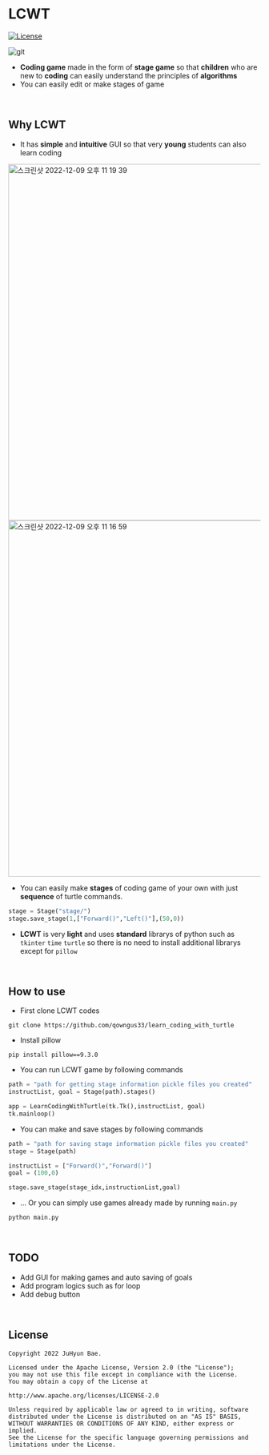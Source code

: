 # LCWT

[![License](https://img.shields.io/badge/License-Apache%202.0-blue.svg)](https://opensource.org/licenses/Apache-2.0)

![git](https://user-images.githubusercontent.com/83813866/204014817-952b68d1-ed88-414f-9445-a50fafd283b7.png)


 * **Coding game** made in the form of **stage game** so that **children** who are new to **coding** can easily understand the principles of **algorithms**
 * You can easily edit or make stages of game

<br>

## Why LCWT

* It has **simple** and **intuitive** GUI so that very **young** students can also learn coding

<img width="712" alt="스크린샷 2022-12-09 오후 11 19 39" src="https://user-images.githubusercontent.com/83813866/206722596-cccdf4f5-341d-4b5c-8f25-c340c3096274.png">
<img width="712" alt="스크린샷 2022-12-09 오후 11 16 59" src="https://user-images.githubusercontent.com/83813866/206722141-a3310635-1ed4-431d-8878-2980fc1aa213.png">

* You can easily make **stages** of coding game of your own with just **sequence** of turtle commands.
```python
stage = Stage("stage/")
stage.save_stage(1,["Forward()","Left()"],(50,0))
```

* **LCWT** is very **light** and uses **standard** librarys of python such as `tkinter` `time` `turtle` so there is no need to install additional librarys except for `pillow`

<br>

## How to use

* First clone LCWT codes
```git
git clone https://github.com/qowngus33/learn_coding_with_turtle
```

* Install pillow
```
pip install pillow==9.3.0
```

* You can run LCWT game by following commands
```python
path = "path for getting stage information pickle files you created"
instructList, goal = Stage(path).stages()

app = LearnCodingWithTurtle(tk.Tk(),instructList, goal)
tk.mainloop()
```
* You can make and save stages by following commands
```python
path = "path for saving stage information pickle files you created"
stage = Stage(path)

instructList = ["Forward()","Forward()"]
goal = (100,0)

stage.save_stage(stage_idx,instructionList,goal)
```

* ... Or you can simply use games already made by running `main.py`
```python
python main.py
```

<br>

## TODO
* Add GUI for making games and auto saving of goals
* Add program logics such as for loop
* Add debug button

<br>

## License
```
Copyright 2022 JuHyun Bae.

Licensed under the Apache License, Version 2.0 (the "License");
you may not use this file except in compliance with the License.
You may obtain a copy of the License at

http://www.apache.org/licenses/LICENSE-2.0

Unless required by applicable law or agreed to in writing, software
distributed under the License is distributed on an "AS IS" BASIS,
WITHOUT WARRANTIES OR CONDITIONS OF ANY KIND, either express or implied.
See the License for the specific language governing permissions and
limitations under the License.

